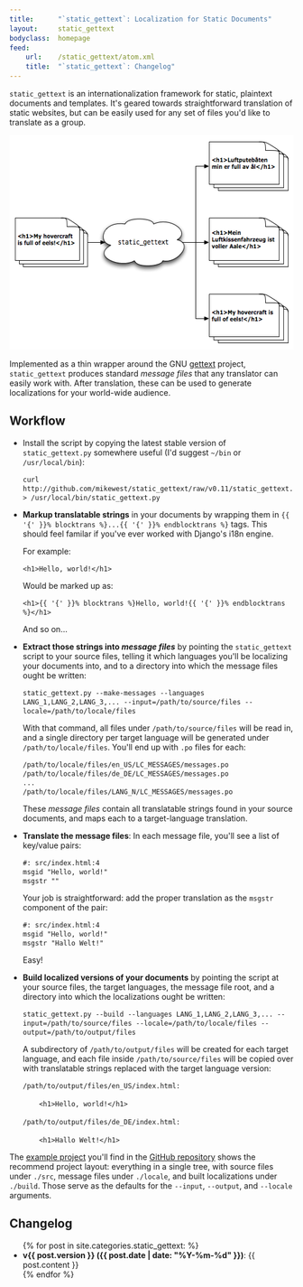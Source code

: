 ```yaml
---
title:      "`static_gettext`: Localization for Static Documents"
layout:     static_gettext
bodyclass:  homepage
feed:   
    url:    /static_gettext/atom.xml
    title:  "`static_gettext`: Changelog"
---
```

`static_gettext` is an internationalization framework for static, plaintext
documents and templates.  It's geared towards straightforward translation
of static websites, but can be easily used for any set of files you'd like
to translate as a group.

<img src="/static_gettext/workflow.png" width="565" height="380" alt="static_gettext in a nutshell">

Implemented as a thin wrapper around the GNU [gettext][] project,
`static_gettext` produces standard _message files_ that any translator can
easily work with.  After translation, these can be used to generate
localizations for your world-wide audience.

[gettext]:  http://www.gnu.org/software/gettext/

Workflow
--------

*   Install the script by copying the latest stable version of
    `static_gettext.py` somewhere useful (I'd suggest `~/bin` or
    `/usr/local/bin`):

        curl http://github.com/mikewest/static_gettext/raw/v0.11/static_gettext.py > /usr/local/bin/static_gettext.py
    
*   **Markup translatable strings** in your documents by wrapping them
    in `{{ '{' }}% blocktrans %}...{{ '{' }}% endblocktrans %}` tags.
    This should feel familar if you've ever worked with Django's i18n
    engine.
    
    For example:
    
        <h1>Hello, world!</h1>
    
    Would be marked up as:
    
        <h1>{{ '{' }}% blocktrans %}Hello, world!{{ '{' }}% endblocktrans %}</h1>
    
    And so on...
    
*   **Extract those strings into _message files_** by pointing the `static_gettext`
    script to your source files, telling it which languages you'll be localizing
    your documents into, and to a directory into which the message files
    ought be written:

        static_gettext.py --make-messages --languages LANG_1,LANG_2,LANG_3,... --input=/path/to/source/files --locale=/path/to/locale/files

    With that command, all files under `/path/to/source/files` will be read in,
    and a single directory per target language will be generated under
    `/path/to/locale/files`.  You'll end up with `.po` files for each:

        /path/to/locale/files/en_US/LC_MESSAGES/messages.po
        /path/to/locale/files/de_DE/LC_MESSAGES/messages.po
        ...
        /path/to/locale/files/LANG_N/LC_MESSAGES/messages.po

    These _message files_ contain all translatable strings found in your source
    documents, and maps each to a target-language translation.

*   **Translate the message files**: In each message file, you'll see a list of
    key/value pairs:

        #: src/index.html:4
        msgid "Hello, world!"
        msgstr ""

    Your job is straightforward: add the proper translation as the `msgstr` component
    of the pair:

        #: src/index.html:4
        msgid "Hello, world!"
        msgstr "Hallo Welt!"

    Easy!

*   **Build localized versions of your documents** by pointing the script at
    your source files, the target languages, the message file root, and a directory
    into which the localizations ought be written:

        static_gettext.py --build --languages LANG_1,LANG_2,LANG_3,... --input=/path/to/source/files --locale=/path/to/locale/files --output=/path/to/output/files

    A subdirectory of `/path/to/output/files` will be created for each target
    language, and each file inside `/path/to/source/files` will be copied over
    with translatable strings replaced with the target language version:

        /path/to/output/files/en_US/index.html:

            <h1>Hello, world!</h1>

        /path/to/output/files/de_DE/index.html:

            <h1>Hallo Welt!</h1>

The [example project][example] you'll find in the [GitHub repository][example]
shows the recommend project layout: everything in a single tree, with source
files under `./src`, message files under `./locale`, and built localizations
under `./build`.  Those serve as the defaults for the `--input`, `--output`,
and `--locale` arguments.

[example]:  http://github.com/mikewest/static_gettext/tree/master/example/

Changelog
---------

<ul>
{% for post in site.categories.static_gettext: %}
  <li><strong>v{{ post.version }} ({{ post.date | date: "%Y-%m-%d" }})</strong>: {{ post.content }}</li>
{% endfor %}
</ul>


